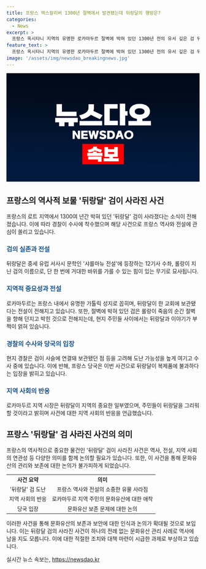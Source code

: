 ```yaml
---
title: 프랑스 엑스칼리버 1300년 절벽에서 발견됐는데 뒤랑달의 행방은?
categories:
  - News
excerpt: >
  프랑스 옥시타니 지역의 유명한 로카마두르 절벽에 박혀 있던 1300년 전의 유서 깊은 검 뒤랑달이 사라졌다. 이 검은 중세 유럽 전설 속 12기사 수좌 롤랑이 사용한 무기로, 강력한 힘으로 기술되었다. 로카마두르 지역은 가톨릭 성지로 유명하며, 검은 한 때 교회에 보관됐던 전설이 있다. 현지 주민들과 당국은 검 도난 사건에 충격을 받았으며, 경찰은 도난 가능성을 추정 중이다. 프랑스 당국은 이 검이 복제에 불과하다는 입장을 고수해왔다.
feature_text: >
  프랑스 옥시타니 지역의 유명한 로카마두르 절벽에 박혀 있던 1300년 전의 유서 깊은 검 뒤랑달이 사라졌다. 이 검은 중세 유럽 전설 속 12기사 수좌 롤랑이 사용한 무기로, 강력한 힘으로 기술되었다. 로카마두르 지역은 가톨릭 성지로 유명하며, 검은 한 때 교회에 보관됐던 전설이 있다. 현지 주민들과 당국은 검 도난 사건에 충격을 받았으며, 경찰은 도난 가능성을 추정 중이다. 프랑스 당국은 이 검이 복제에 불과하다는 입장을 고수해왔다.
image: '/assets/img/newsdao_breakingnews.jpg'
---
```


<p><img src="/assets/img/newsdao_breakingnews.jpg" alt="ranknews 속보" /></p>

<h2 data-ke-size="size26">프랑스의 역사적 보물 '뒤랑달' 검이 사라진 사건</h2>

<p data-ke-size="size16">프랑스의 로트 지역에서 1300여 년간 박혀 있던 '뒤랑달' 검이 사라졌다는 소식이 전해졌습니다. 이에 따라 경찰이 수사에 착수했으며 해당 사건으로 프랑스 역사와 전설에 관심이 쏠리고 있습니다.</p>

<h3><b><span style="color: #1a5490;">검의 실존과 전설</span></b></h3>

<p data-ke-size="size16">뒤랑달은 중세 유럽 서사시 문학인 '샤를마뉴 전설'에 등장하는 12기사 수좌, 롤랑이 지닌 검의 이름으로, 단 한 번에 거대한 바위를 가를 수 있는 힘이 있는 무기로 묘사됩니다.</p>

<h3><b><span style="color: #1a5490;">지역적 중요성과 전설</span></b></h3>

<p data-ke-size="size16">로카마두르는 프랑스 내에서 유명한 가톨릭 성지로 꼽히며, 뒤랑달이 한 교회에 보관됐다는 전설이 전해지고 있습니다. 또한, 절벽에 박혀 있던 검은 롤랑이 죽음의 순간 절벽을 향해 던지고 박힌 것으로 전해지는데, 현지 주민들 사이에서는 뒤랑달과 이야기가 부쩍이 얽혀 있습니다.</p>

<h3><b><span style="color: #1a5490;">경찰의 수사와 당국의 입장</span></b></h3>

<p data-ke-size="size16">현지 경찰은 검이 사슬에 연결돼 보관됐던 점 등을 고려해 도난 가능성을 높게 여기고 수사 중에 있습니다. 이에 반해, 프랑스 당국은 이번 사건으로 뒤랑달이 복제품에 불과하다는 입장을 밝히고 있습니다.</p>

<h3><b><span style="color: #1a5490;">지역 사회의 반응</span></b></h3>

<p data-ke-size="size16">로카마두르 지역 시장은 뒤랑달이 지역의 중요한 일부였으며, 주민들이 뒤랑달을 그리워할 것이라고 밝히며 사건에 대한 지역 사회의 반응을 언급했습니다.</p>

<h2 data-ke-size="size26">프랑스 '뒤랑달' 검 사라진 사건의 의미</h2>

<p data-ke-size="size16">프랑스의 역사적으로 중요한 물건인 '뒤랑달' 검이 사라진 사건은 역사, 전설, 지역 사회의 연관성 등 다양한 의미를 함께 논의할 필요가 있습니다. 또한, 이 사건을 통해 문화유산의 관리와 보존에 대한 논의가 불가피하게 되었습니다.</p>

<table>
  <tbody>
    <tr>
      <td style="text-align: center; height: 17px;"><b>사건 요약</b></td>
      <td style="text-align: center; height: 17px;"><b>의미</b></td>
    </tr>
    <tr>
      <td style="text-align: center; height: 17px;">'뒤랑달' 검 도난</td>
      <td style="text-align: center; height: 17px;">프랑스 역사와 전설의 소중한 유물 사라짐</td>
    </tr>
    <tr>
      <td style="text-align: center; height: 17px;">지역 사회의 반응</td>
      <td style="text-align: center; height: 17px;">로카마두르 지역 주민의 문화유산에 대한 애착</td>
    </tr>
    <tr>
      <td style="text-align: center; height: 17px;">당국 입장</td>
      <td style="text-align: center; height: 17px;">문화유산 보존 문제에 대한 논의</td>
    </tr>
  </tbody>
</table>

<p data-ke-size="size16">이러한 사건을 통해 문화유산의 보존과 보안에 대한 인식과 논의가 확대될 것으로 보입니다. 이는 뒤랑달 검의 사라진 사건이 하나의 전례 없는 문화유산 관리 사례로 역사에 남을 지도 모릅니다. 이에 대한 적절한 조치와 대책 마련이 시급한 과제로 부상하고 있습니다.</p>
실시간 뉴스 속보는, <a href="https://newsdao.kr" rel="dofollow">https://newsdao.kr</a>


